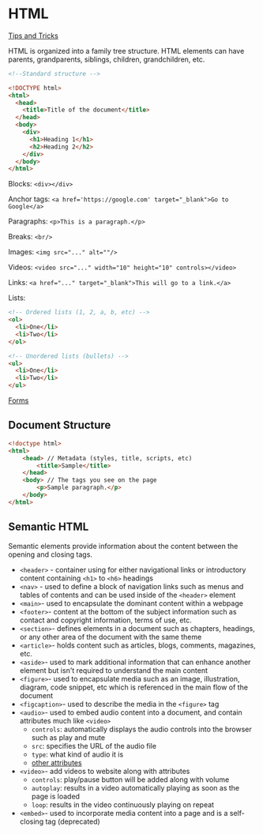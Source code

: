 # HTML

[Tips and Tricks](HTML/html-tips.md)

HTML is organized into a family tree structure. HTML elements can have parents, grandparents, siblings, children, grandchildren, etc.

```html
<!--Standard structure -->

<!DOCTYPE html>
<html>
  <head>
    <title>Title of the document</title>
  </head>
  <body>
    <div>
      <h1>Heading 1</h1>
      <h2>Heading 2</h2>
    </div>
  </body>
</html>
```

Blocks: `<div></div>`

Anchor tags: `<a href='https://google.com' target="_blank">Go to Google</a>`

Paragraphs: `<p>This is a paragraph.</p>`

Breaks: `<br/>`

Images: `<img src="..." alt=""/>`

Videos: `<video src="..." width="10" height="10" controls></video>`

Links: `<a href="..." target="_blank">This will go to a link.</a>`

Lists:

```html
<!-- Ordered lists (1, 2, a, b, etc) -->
<ol>
  <li>One</li>
  <li>Two</li>
</ol>

<!-- Unordered lists (bullets) -->
<ul>
  <li>One</li>
  <li>Two</li>
</ul>
```

[Forms](HTML/forms.md)

## Document Structure

```html
<!doctype html>
<html>
	<head> // Metadata (styles, title, scripts, etc)
		<title>Sample</title>
	</head>
	<body> // The tags you see on the page
		<p>Sample paragraph.</p>
	</body>
</html>
```



## Semantic HTML

Semantic elements provide information about the content between the opening and closing tags.

- `<header>` - container using for either navigational links or introductory content containing `<h1>` to `<h6>` headings
- `<nav>` - used to define a block of navigation links such as menus and tables of contents and can be used inside of the `<header>` element
- `<main>`- used to encapsulate the dominant content within a webpage
- `<footer>`- content at the bottom of the subject information such as contact and copyright information, terms of use, etc.
- `<section>`- defines elements in a document such as chapters, headings, or any other area of the document with the same theme
- `<article>`- holds content such as articles, blogs, comments, magazines, etc.
- `<aside>`- used to mark additional information that can enhance another element but isn't required to understand the main content
- `<figure>`- used to encapsulate media such as an image, illustration, diagram, code snippet, etc which is referenced in the main flow of the document
- `<figcaption>`- used to describe the media in the `<figure>` tag
- `<audio>`- used to embed audio content into a document, and contain attributes much like `<video>`
  - `controls`: automatically displays the audio controls into the browser such as play and mute
  - `src`: specifies the URL of the audio file
  - `type`: what kind of audio it is
  - [other attributes](https://developer.mozilla.org/en-US/docs/Web/HTML/Element/audio#attributes)
- `<video>`- add videos to website along with attributes
  - `controls`: play/pause button will be added along with volume
  - `autoplay`: results in a video automatically playing as soon as the page is loaded
  - `loop`: results in the video continuously playing on repeat
- `<embed>`- used to incorporate media content into a page and is a self-closing tag (deprecated)

